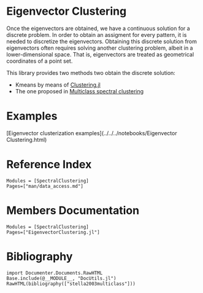 # Eigenvector Clustering

Once the eigenvectors are obtained, we have a continuous solution for a discrete problem. In order to obtain an assigment for every pattern,  it is needed to discretize the eigenvectors.
Obtaining this discrete solution from eigenvectors often requires solving another clustering problem, albeit in a lower-dimensional space. That is, eigenvectors are treated as geometrical coordinates of a point set.

This library provides two methods two obtain the discrete solution:
- Kmeans by means of [Clustering.jl](https://github.com/JuliaStats/Clustering.jl)
- The one proposed in [Multiclass spectral clustering](#stella2003multiclassv)

# Examples

[Eigenvector clusterization examples](../../../notebooks/Eigenvector Clustering.html)

# Reference Index
```@index
Modules = [SpectralClustering]
Pages=["man/data_access.md"]
```

# Members Documentation
 
```@autodocs
Modules = [SpectralClustering]
Pages=["EigenvectorClustering.jl"]
```
# Bibliography
```@eval
import Documenter.Documents.RawHTML
Base.include(@__MODULE__, "DocUtils.jl")
RawHTML(bibliography(["stella2003multiclass"]))
```
